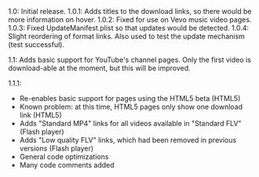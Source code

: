 1.0: Initial release.
1.0.1: Adds titles to the download links, so there would be more information on hover.
1.0.2: Fixed for use on Vevo music video pages.
1.0.3: Fixed UpdateManifest.plist so that updates would be detected.
1.0.4: Slight reordering of format links. Also used to test the update mechanism (test successful).

1.1: Adds basic support for YouTube's channel pages. Only the first video is download-able at the moment, but this will be improved.

1.1.1:
- Re-enables basic support for pages using the HTML5 beta (HTML5)
- Known problem: at this time, HTML5 pages only show one download link (HTML5)
- Adds "Standard MP4" links for all videos available in "Standard FLV" (Flash player)
- Adds "Low quality FLV" links, which had been removed in previous versions (Flash player)
- General code optimizations
- Many code comments added